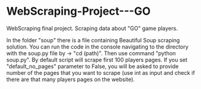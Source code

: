 # WebScraping-Project---GO
WebScraping final project. Scraping data about "GO" game players.

In the folder "soup" there is a file containing Beautiful Soup scraping solution. You can run the code in the console navigating to the directory with the soup.py file 
by -> "cd (path)". Then use command "python soup.py". By default script will scrape first 100 players pages. If you set "default_no_pages" parameter to False, you will 
be asked to provide number of the pages that you want to scrape (use int as input and check if there are that many players pages on the website).


